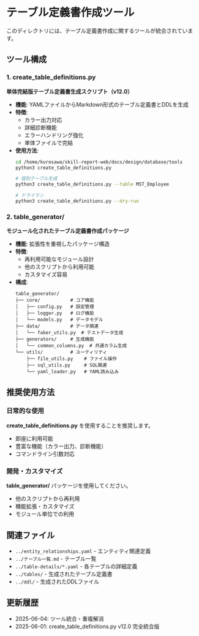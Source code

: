 # テーブル定義書作成ツール

このディレクトリには、テーブル定義書作成に関するツールが統合されています。

## ツール構成

### 1. create_table_definitions.py
**単体完結版テーブル定義書生成スクリプト（v12.0）**

- **機能**: YAMLファイルからMarkdown形式のテーブル定義書とDDLを生成
- **特徴**: 
  - カラー出力対応
  - 詳細診断機能
  - エラーハンドリング強化
  - 単体ファイルで完結
- **使用方法**:
  ```bash
  cd /home/kurosawa/skill-report-web/docs/design/database/tools
  python3 create_table_definitions.py
  
  # 個別テーブル生成
  python3 create_table_definitions.py --table MST_Employee
  
  # ドライラン
  python3 create_table_definitions.py --dry-run
  ```

### 2. table_generator/
**モジュール化されたテーブル定義書作成パッケージ**

- **機能**: 拡張性を重視したパッケージ構造
- **特徴**:
  - 再利用可能なモジュール設計
  - 他のスクリプトから利用可能
  - カスタマイズ容易
- **構成**:
  ```
  table_generator/
  ├── core/           # コア機能
  │   ├── config.py   # 設定管理
  │   ├── logger.py   # ログ機能
  │   └── models.py   # データモデル
  ├── data/           # データ関連
  │   └── faker_utils.py  # テストデータ生成
  ├── generators/     # 生成機能
  │   └── common_columns.py  # 共通カラム生成
  └── utils/          # ユーティリティ
      ├── file_utils.py    # ファイル操作
      ├── sql_utils.py     # SQL関連
      └── yaml_loader.py   # YAML読み込み
  ```

## 推奨使用方法

### 日常的な使用
**create_table_definitions.py** を使用することを推奨します。
- 即座に利用可能
- 豊富な機能（カラー出力、診断機能）
- コマンドライン引数対応

### 開発・カスタマイズ
**table_generator/** パッケージを使用してください。
- 他のスクリプトから再利用
- 機能拡張・カスタマイズ
- モジュール単位での利用

## 関連ファイル

- `../entity_relationships.yaml` - エンティティ関連定義
- `../テーブル一覧.md` - テーブル一覧
- `../table-details/*.yaml` - 各テーブルの詳細定義
- `../tables/` - 生成されたテーブル定義書
- `../ddl/` - 生成されたDDLファイル

## 更新履歴

- 2025-06-04: ツール統合・重複解消
- 2025-06-01: create_table_definitions.py v12.0 完全統合版
